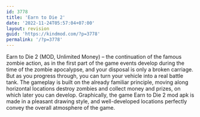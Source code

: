 ```yaml
---
id: 3778
title: 'Earn to Die 2'
date: '2022-11-24T05:57:04+07:00'
layout: revision
guid: 'https://kindmod.com/?p=3778'
permalink: '/?p=3778'
---
```


Earn to Die 2 (MOD, Unlimited Money) – the continuation of the famous zombie action, as in the first part of the game events develop during the time of the zombie apocalypse, and your disposal is only a broken carriage. But as you progress through, you can turn your vehicle into a real battle tank. The gameplay is built on the already familiar principle, moving along horizontal locations destroy zombies and collect money and prizes, on which later you can develop. Graphically, the game Earn to Die 2 mod apk is made in a pleasant drawing style, and well-developed locations perfectly convey the overall atmosphere of the game.